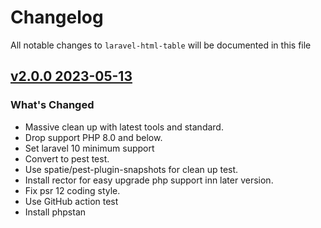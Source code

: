 # Changelog

All notable changes to `laravel-html-table` will be documented in this file

## [v2.0.0 2023-05-13](https://github.com/lloricode/laravel-html-table/compare/v1.3.4...v2.0.0)

### What's Changed

- Massive clean up with latest tools and standard.
- Drop support PHP 8.0 and below.
- Set laravel 10 minimum support
- Convert to pest test.
- Use spatie/pest-plugin-snapshots for clean up test.
- Install rector for easy upgrade php support inn later version.
- Fix psr 12 coding style.
- Use GitHub action test
- Install phpstan
